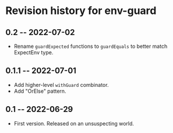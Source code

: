 # Revision history for env-guard

## 0.2 -- 2022-07-02

* Rename `guardExpected` functions to `guardEquals` to better match ExpectEnv type.

## 0.1.1 -- 2022-07-01

* Add higher-level `withGuard` combinator.
* Add "OrElse" pattern.

## 0.1 -- 2022-06-29

* First version. Released on an unsuspecting world.
